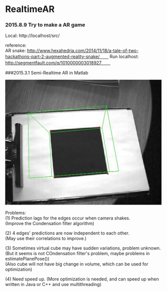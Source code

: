 # RealtimeAR

### 2015.8.9 Try to make a AR game
Local:  http://localhost/src/

reference:    
AR snake: http://www.hexahedria.com/2014/11/18/a-tale-of-two-hackathons-part-2-augmented-reality-snake/　　
Run localhost:　http://segmentfault.com/q/1010000003018927　　


###2015.3.1 Semi-Realtime AR in Matlab

<img src="https://github.com/mincongzhang/MachineVision/raw/master/augmented_reality.jpg" alt="augmented_reality" title="augmented_reality" width="500"/>


Problems:  
(1) Prediction lags for the edges occur when camera shakes.   
(Improve the Condensation filter algorithm)  

(2) 4 edges' predictions are now independent to each other.   
(May use their correlations to improve.)  

(3) Sometimes virtual cube may have sudden variations, problem unknown.   
(But it seems is not COndensation filter's problem, maybe problems in estimatePlanePose())  
(Also cube will not have big change in volume, which can be used for optimization)  

(4) Need speed up. (More optimization is needed, and can speed up when written in Java or C++ and use multithreading)  

